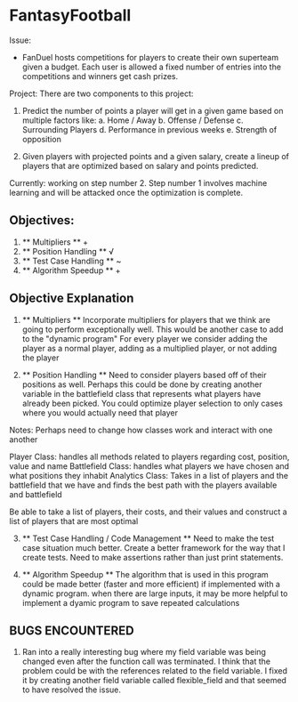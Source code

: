 # FantasyFootball

Issue: 
- FanDuel hosts competitions for players to create their own superteam given a budget. Each user is allowed a fixed number of entries into the competitions and winners get cash prizes.

Project:
There are two components to this project:
  1. Predict the number of points a player will get in a given game based on multiple factors like:
    a. Home / Away
    b. Offense / Defense
    c. Surrounding Players
    d. Performance in previous weeks
    e. Strength of opposition
    
  2. Given players with projected points and a given salary, create a lineup of players that are optimized based on salary and points predicted.
  
 Currently: working on step number 2. Step number 1 involves machine learning and will be attacked once the optimization is complete.


## Objectives:
1. ** Multipliers ** +
2. ** Position Handling ** √
3. ** Test Case Handling ** ~
4. ** Algorithm Speedup ** +

## Objective Explanation
1. ** Multipliers **
Incorporate multipliers for players that we think are going to perform exceptionally well. This would be another case to add to the "dynamic program"
For every player we consider adding the player as a normal player, adding as a multiplied player, or not adding the player

2. ** Position Handling **
Need to consider players based off of their positions as well. Perhaps this could be done by creating another variable in the battlefield class
that represents what players have already been picked. You could optimize player selection to only cases where you would actually need that player

Notes: Perhaps need to change how classes work and interact with one another

Player Class: handles all methods related to players regarding cost, position, value and name
Battlefield Class: handles what players we have chosen and what positions they inhabit
Analytics Class: Takes in a list of players and the battlefield that we have and finds the best path with the players available and battlefield

Be able to take a list of players, their costs, and their values and construct a list of players that are most optimal

3. ** Test Case Handling / Code Management **
 Need to make the test case situation much better. Create a better framework for the way that I create tests. Need to make assertions rather than
just print statements.

4. ** Algorithm Speedup **
The algorithm that is used in this program could be made better (faster and more efficient) if implemented with a dynamic program. when there are large inputs, it may be more helpful to implement a dyamic program to save repeated calculations

## BUGS ENCOUNTERED

1. Ran into a really interesting bug where my field variable was being changed even after the function call was terminated. I think that the problem could be with the references related to the field variable. I fixed it by creating another field variable called flexible_field and that seemed to have resolved the issue.